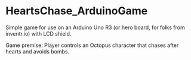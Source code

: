 # HeartsChase_ArduinoGame
Simple game for use on an Arduino Uno R3 (or hero board, for folks from inventr.io) with LCD shield. 

Game premise: Player controls an Octopus character that chases after hearts and avoids bombs. 
